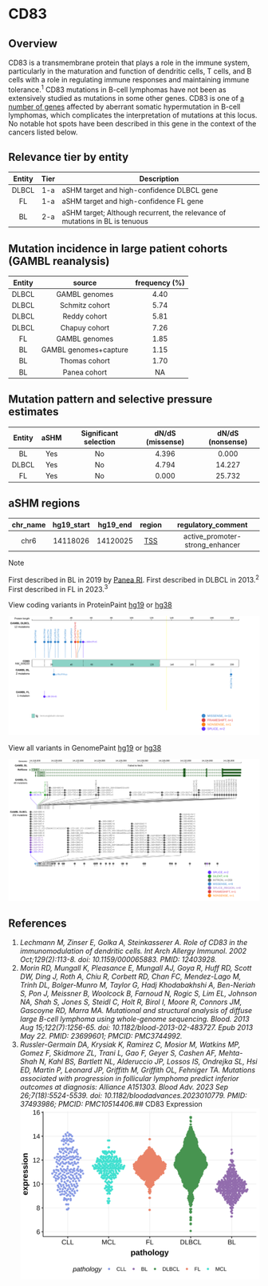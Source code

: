 # CD83
## Overview

CD83 is a transmembrane protein that plays a role in the immune system, particularly in the maturation and function of dendritic cells, T cells, and B cells with a role in regulating immune responses and maintaining immune tolerance.<sup>1</sup> CD83 mutations in B-cell lymphomas have not been as extensively studied as mutations in some other genes. CD83 is one of [a number of genes](https://github.com/morinlab/LLMPP/wiki/ashm) affected by aberrant somatic hypermutation in B-cell lymphomas, which complicates the interpretation of mutations at this locus. No notable hot spots have been described in this gene in the context of the cancers listed below. 

## Relevance tier by entity

|Entity|Tier|Description                           |
|:------:|:----:|--------------------------------------|
|DLBCL |1-a | aSHM target and high-confidence DLBCL gene            |
|FL    |1-a | aSHM target and high-confidence FL gene               |
|BL    |2-a | aSHM target; Although recurrent, the relevance of mutations in BL is tenuous |

## Mutation incidence in large patient cohorts (GAMBL reanalysis)

|Entity|source               |frequency (%)|
|:------:|:---------------------:|:-------------:|
|DLBCL |GAMBL genomes        |4.40         |
|DLBCL |Schmitz cohort       |5.74         |
|DLBCL |Reddy cohort         |5.81         |
|DLBCL |Chapuy cohort        |7.26         |
|FL    |GAMBL genomes        |1.85         |
|BL    |GAMBL genomes+capture|1.15         |
|BL    |Thomas cohort        |1.70         |
|BL    |Panea cohort         |  NA         |

## Mutation pattern and selective pressure estimates

|Entity|aSHM|Significant selection|dN/dS (missense)|dN/dS (nonsense)|
|:------:|:----:|:---------------------:|:----------------:|:----------------:|
|BL    |Yes |No                   |4.396           | 0.000          |
|DLBCL |Yes |No                   |4.794           |14.227          |
|FL    |Yes |No                   |0.000           |25.732          |

## aSHM regions

|chr_name|hg19_start|hg19_end|region                                                                                   |regulatory_comment             |
|:--------:|:----------:|:--------:|:-----------------------------------------------------------------------------------------:|:-------------------------------:|
|chr6    |14118026  |14120025|[TSS](https://genome.ucsc.edu/s/rdmorin/GAMBL%20hg19?position=chr6%3A14118026%2D14120025)|active_promoter-strong_enhancer|

> [!NOTE]
> First described in BL in 2019 by [Panea RI](https://pubmed.ncbi.nlm.nih.gov/31558468). First described in DLBCL in 2013.<sup>2</sup> First described in FL in 2023.<sup>3</sup>


View coding variants in ProteinPaint [hg19](https://morinlab.github.io/LLMPP/GAMBL/CD83_protein.html)  or [hg38](https://morinlab.github.io/LLMPP/GAMBL/CD83_protein_hg38.html)

![image](images/proteinpaint/CD83_NM_004233.svg)

View all variants in GenomePaint [hg19](https://morinlab.github.io/LLMPP/GAMBL/CD83.html)  or [hg38](https://morinlab.github.io/LLMPP/GAMBL/CD83_hg38.html)

![image](images/proteinpaint/CD83.svg)

## References
1. *Lechmann M, Zinser E, Golka A, Steinkasserer A. Role of CD83 in the immunomodulation of dendritic cells. Int Arch Allergy Immunol. 2002 Oct;129(2):113-8. doi: 10.1159/000065883. PMID: 12403928.*
2. *Morin RD, Mungall K, Pleasance E, Mungall AJ, Goya R, Huff RD, Scott DW, Ding J, Roth A, Chiu R, Corbett RD, Chan FC, Mendez-Lago M, Trinh DL, Bolger-Munro M, Taylor G, Hadj Khodabakhshi A, Ben-Neriah S, Pon J, Meissner B, Woolcock B, Farnoud N, Rogic S, Lim EL, Johnson NA, Shah S, Jones S, Steidl C, Holt R, Birol I, Moore R, Connors JM, Gascoyne RD, Marra MA. Mutational and structural analysis of diffuse large B-cell lymphoma using whole-genome sequencing. Blood. 2013 Aug 15;122(7):1256-65. doi: 10.1182/blood-2013-02-483727. Epub 2013 May 22. PMID: 23699601; PMCID: PMC3744992.*
3. *Russler-Germain DA, Krysiak K, Ramirez C, Mosior M, Watkins MP, Gomez F, Skidmore ZL, Trani L, Gao F, Geyer S, Cashen AF, Mehta-Shah N, Kahl BS, Bartlett NL, Alderuccio JP, Lossos IS, Ondrejka SL, Hsi ED, Martin P, Leonard JP, Griffith M, Griffith OL, Fehniger TA. Mutations associated with progression in follicular lymphoma predict inferior outcomes at diagnosis: Alliance A151303. Blood Adv. 2023 Sep 26;7(18):5524-5539. doi: 10.1182/bloodadvances.2023010779. PMID: 37493986; PMCID: PMC10514406.*## CD83 Expression
![image](images/gene_expression/CD83_by_pathology.svg)
